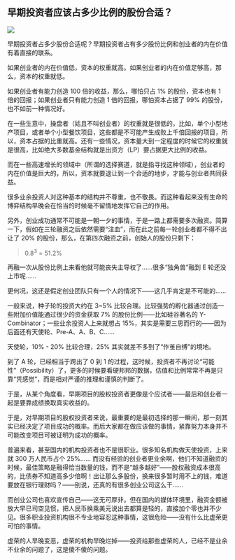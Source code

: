 ## 早期投资者应该占多少比例的股份合适？
 ![](http://mmbiz.qpic.cn/mmbiz/BDcu2rMySicpwdTbibnEINxpajqNtOTpLKQmugw2fMzket639eiaia4JeGndYicffEAXnjJvlsISwEZwKUGyY8rHNzA/640?wx_fmt=jpeg&wxfrom=5)
<head><meta http-equiv="Content-Type" content="text/html; charset=utf-8"></head>
早期投资者占多少股份合适呢？早期投资者占有多少股份比例和创业者的内在价值有着直接的联系。



如果创业者的内在价值低，资本的权重就高。如果创业者的内在价值足够高，那么，资本的权重就低。

如果创业者有能力创造 100 倍的收益，那么，哪怕只占 1% 的股份，资本也有 1 倍的回报；如果创业者只有能力创造 1 倍的回报，哪怕资本占据了 99% 的股份，也不如前一种情况好。

在一些生意中，操盘者（姑且不叫创业者）的权重就是很低的，比如，单个小型地产项目，或者单个小型餐饮项目，这些都是不可能产生成败上千倍回报的项目，所以，资本占据的比重就高。还有一些情况，资本量大到一定程度的时候它的权重就是很高，比如绝大多数基金结构就是出资方（LP）要占据更大比例的收益。

而在一些高速增长的领域中（所谓的选择赛道，就是指寻找这种领域），创业者的内在价值是巨大的，所以，资本就要退让到一个合适的地步，才能与创业者共同获益。

很多业余投资人对这种基本的结构并不尊重，也不敬畏。而这种看起来没有生命的博弈结构早晚会在恰当的时候毫不留情地发挥它自己的作用。

另外，创业成功通常不可能是一朝一夕的事情，于是一路上都需要多次融资。简算一下，假如在三轮融资之后依然需要“注血”，而在此之前每一轮创业者都不得不出让了 20% 的股份，那么，在第四次融资之前，创始人的股份只剩下：

> 0.8<sup style="margin-top: auto;">3</sup> = 51.2%

再融一次从股份比例上来看他就可能丧失主导权了……很多“独角兽”融到 E 轮还没上市呢……

更何况，这还是假定创业团队只有一个人的情况下——这几乎肯定是不可能的……

一般来说，种子轮的投资大约在 3~5% 比较合理。比较强势的孵化器通过创造一些附加价值能通过很少的资金获取 7% 的股份比例——比如硅谷著名的 Y-Combinator；一些业余投资人上来就想占 15%，其实是需要三思而行的——因为后面还有天使轮、Pre-A、A、B、C……

天使轮，10% - 20% 比较合理，25% 其实就差不多到了“作茧自缚”的境地。

到了 A 轮，已经相当于跨出了 0 到 1 的过程，这时候，投资者不再讨论“可能性”（Possibility）了，更多的时候要看硬邦邦的数据，估值和比例常常不再是只靠“凭感觉”，而是相对严谨的推理和谨慎的判断了。

于是，从某个角度看，早期项目的股权投资者更像是个应试者——最后和创业者一起是要靠成绩换取真实收益的。

于是，对早期项目的股权投资者来说，最重要的是最初选择的那一瞬间，那一刻其实已经决定了项目成功的概率。而后大家都在做应该做的事情，紧靠努力本身并不可能改变项目可被证明为成功的概率。

普遍来看，甚至国内的机构投资者也不是很职业。很多知名机构做天使投资，上来就 300 万人民币占个 25%…… 而没有经验的创业者更业余啊，他们不知道融资的时候，最佳策略是融得恰当数量的钱，而不是“越多越好”——股权融资成本很高的，比债券不知道高多少倍啊！出让那么多股份，换来很多暂时用不上的钱，难道要放在银行理财吗？——别说，还真的有很多创业公司这么干……

而创业公司也喜欢宣传自己——这无可厚非。但在国内的媒体环境里，融资金额被放大早已司空见惯，把人民币换乘美元说出去都算是轻的，直接加个零也并不少见。很多职业投资机构很不专业地容忍这种事情，这很危险——没有什么比虚荣更可怕的事情。

虚荣的人早晚变恶，虚荣的机构早晚烂掉——投资给那些虚荣的人，已经不是业余不业余的问题了，这是傻不傻的问题。


